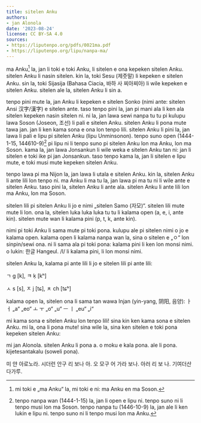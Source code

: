 ```yaml
---
title: sitelen Anku
authors:
- jan Alonola
date: '2023-08-24'
license: CC BY-SA 4.0
sources:
- https://liputenpo.org/pdfs/0021ma.pdf
- https://liputenpo.org/lipu/nanpa-ma/
---
```


ma Anku[^1] la, jan li toki e toki Anku, li sitelen e ona kepeken sitelen Anku. sitelen Anku li nasin sitelen. kin la, toki Sesu (제줏말) li kepeken e sitelen Anku. sin la, toki Sijasija (Bahasa Ciacia, 바하 사 찌아찌아) li wile kepeken e sitelen Anku. sitelen ale la, sitelen Anku li sin a.

tenpo pini mute la, jan Anku li kepeken e sitelen Sonko (nimi ante: sitelen Ansi 汉字/漢字) e sitelen ante. taso tenpo pini la, jan pi mani ala li ken ala sitelen kepeken nasin sitelen ni. ni la, jan lawa sewi nanpa tu tu pi kulupu lawa Soson (Joseon, 조선) li pali e sitelen Anku. sitelen Anku li pona mute tawa jan. jan li ken kama sona e ona lon tenpo lili. sitelen Anku li pini la, jan lawa li pali e lipu pi sitelen Anku (lipu Unminsonon). tenpo suno open (1444-1-15, 144610-9)[^2] pi lipu ni li tenpo suno pi sitelen Anku lon ma Anku, lon ma Soson. kama la, jan lawa Jonsankun li wile weka e sitelen Anku tan ni: jan li sitelen e toki ike pi jan Jonsankun. taso tenpo kama la, jan li sitelen e lipu mute, e toki musi mute kepeken sitelen Anku.

tenpo lawa pi ma Nijon la, jan lawa li utala e sitelen Anku. kin la, sitelen Anku li ante lili lon tenpo ni. ma Anku li ma tu la, jan lawa pi ma tu ni li wile ante e sitelen Anku. taso pini la, sitelen Anku li ante ala. sitelen Anku li ante lili lon ma Anku, lon ma Soson.

[^1]: mi toki e „ma Anku“ la, mi toki e ni: ma Anku en ma Soson.
[^2]: tenpo nanpa wan (1444-1-15) la, jan li open e lipu ni. tenpo suno ni li tenpo musi lon ma Soson. tenpo nanpa tu (1446-10-9) la, jan ale li ken lukin e lipu ni. tenpo suno ni li tenpo musi lon ma Anku.

sitelen lili pi sitelen Anku li jo e nimi „sitelen Samo (자모)“. sitelen lili mute mute li lon. ona la, sitelen luka luka luka tu tu li kalama open (a, e, i, ante kin). sitelen mute wan li kalama pini (p, t, k, ante kin).

nimi pi toki Anku li sama mute pi toki pona. kulupu ale pi sitelen nimi o jo e kalama open. kalama open li kalama nanpa wan la, sina o sitelen e „ㅇ“ lon sinpin/sewi ona. ni li sama ala pi toki pona: kalama pini li ken lon monsi nimi. o lukin: 한글 Hangeul. /l/ li kalama pini, li lon monsi nimi.

sitelen Anku la, kalama pi ante lili li jo e sitelen lili pi ante lili:

ㄱ g [k], ㅋ ḳ [kʰ]

ㅅ s [s], ㅈ j [tɕ], ㅊ ch [tɕʰ]

kalama open la, sitelen ona li sama tan wawa Injan (yin-yang, 阴阳, 음양): ㅏㅓ „a“ „eo“ ㅗ ㅜ „o“ „u“ ㅡ ㅣ „eu“ „i“

mi kama sona e sitelen Anku lon tenpo lili! sina kin ken kama sona e sitelen Anku. mi la, ona li pona mute! sina wile la, sina ken sitelen e toki pona kepeken sitelen Anku:

mi jan Alonola. sitelen Anku li pona a. o moku e kala pona. ale li pona. kijetesantakalu (soweli pona).

미 얀 아로노라. 시더런 안구 리 보나 아. 오 모구 어 가라 보나. 아러 리 보 나. 기여더산다가루.